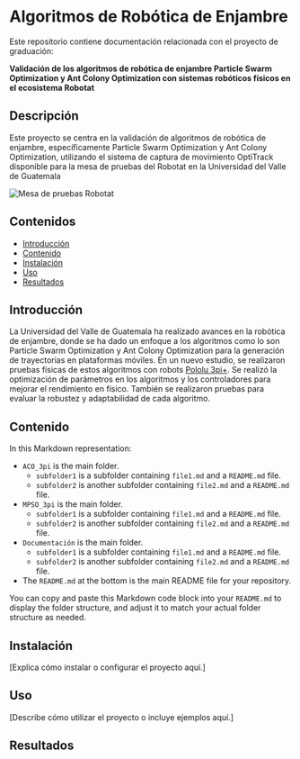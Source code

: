 # Algoritmos de Robótica de Enjambre

Este repositorio contiene documentación relacionada con el proyecto de graduación:

**Validación de los algoritmos de robótica de enjambre Particle Swarm Optimization y Ant Colony Optimization con sistemas robóticos físicos en el ecosistema Robotat**

## Descripción

Este proyecto se centra en la validación de algoritmos de robótica de enjambre, específicamente Particle Swarm Optimization y Ant Colony Optimization, utilizando el sistema de captura de movimiento OptiTrack disponible para la mesa de pruebas del Robotat en la Universidad del Valle de Guatemala

![Mesa de pruebas Robotat](https://github.com/men18023/Jonathan-Menendez-Swarm-Robotics/assets/68084833/23086462-9e63-44c2-a754-8b01cff8eab6)

## Contenidos

- [Introducción](#introducción)
- [Contenido](#contenido)
- [Instalación](#instalación)
- [Uso](#uso)
- [Resultados](#resultados)


## Introducción

La Universidad del Valle de Guatemala ha realizado avances en la robótica de enjambre, donde se ha dado un enfoque a los algoritmos como lo son Particle Swarm Optimization y Ant Colony Optimization para la generación de trayectorias en plataformas móviles. En un nuevo estudio, se realizaron pruebas físicas de estos algoritmos con robots [Pololu 3pi+](https://www.pololu.com/product/4975). Se realizó la optimización de parámetros en los algoritmos y los controladores para mejorar el rendimiento en físico. También se realizaron pruebas para evaluar la robustez y adaptabilidad de cada algoritmo.

## Contenido

In this Markdown representation:

- `ACO_3pi` is the main folder.
  - `subfolder1` is a subfolder containing `file1.md` and a `README.md` file.
  - `subfolder2` is another subfolder containing `file2.md` and a `README.md` file.
- `MPSO_3pi` is the main folder.
  - `subfolder1` is a subfolder containing `file1.md` and a `README.md` file.
  - `subfolder2` is another subfolder containing `file2.md` and a `README.md` file.
- `Documentación` is the main folder.
  - `subfolder1` is a subfolder containing `file1.md` and a `README.md` file.
  - `subfolder2` is another subfolder containing `file2.md` and a `README.md` file.
- The `README.md` at the bottom is the main README file for your repository.

You can copy and paste this Markdown code block into your `README.md` to display the folder structure, and adjust it to match your actual folder structure as needed.

## Instalación

[Explica cómo instalar o configurar el proyecto aquí.]

## Uso

[Describe cómo utilizar el proyecto o incluye ejemplos aquí.]

## Resultados




